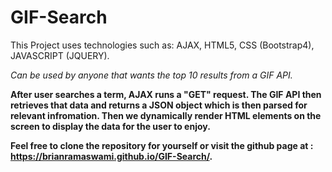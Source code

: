# GIF-Search

This Project uses technologies such as:  AJAX, HTML5, CSS (Bootstrap4), JAVASCRIPT (JQUERY).

*Can be used by anyone that wants the top 10 results from a GIF API.*

**After user searches a term, AJAX runs a "GET" request. The GIF API
 then retrieves that data and returns a JSON object which is then parsed for relevant infromation. Then we dynamically render HTML elements on the screen to display the data for the user to enjoy.**

**Feel free to clone the repository for yourself or visit the github page at : https://brianramaswami.github.io/GIF-Search/.**

